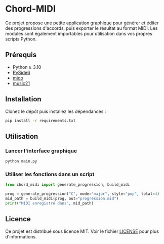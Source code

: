 # Chord-MIDI

Ce projet propose une petite application graphique pour générer et éditer des progressions d'accords, puis exporter le résultat au format MIDI. Les modules sont également importables pour utilisation dans vos propres scripts Python.

## Prérequis

- Python ≥ 3.10
- [PySide6](https://pypi.org/project/PySide6/)
- [mido](https://pypi.org/project/mido/)
- [music21](https://pypi.org/project/music21/)

## Installation

Clonez le dépôt puis installez les dépendances :

```bash
pip install -r requirements.txt
```

## Utilisation

### Lancer l'interface graphique

```bash
python main.py
```

### Utiliser les fonctions dans un script

```python
from chord_midi import generate_progression, build_midi

prog = generate_progression("C", mode="major", style="pop", total=4)
mid_path = build_midi(prog, out="progression.mid")
print("MIDI enregistré dans", mid_path)
```

## Licence

Ce projet est distribué sous licence MIT. Voir le fichier [LICENSE](LICENSE) pour plus d'informations.
